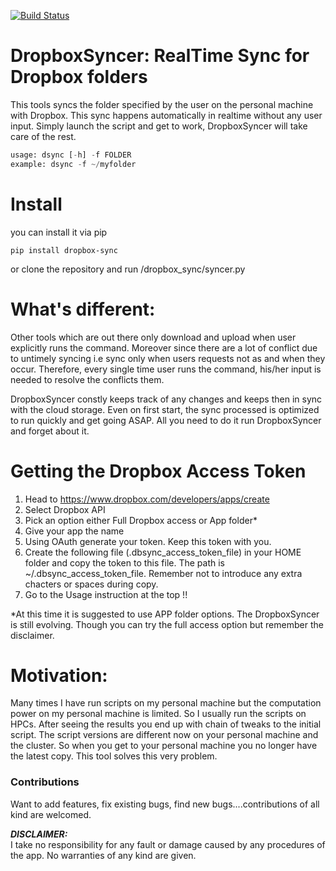 [![Build Status](https://travis-ci.org/harsimrans/DropboxSyncer.svg?branch=master)](https://github.com/harsimrans/DropboxSyncer)

# DropboxSyncer: RealTime Sync for Dropbox folders
This tools syncs the folder specified by the user on the personal machine with Dropbox. This sync happens automatically in realtime without any user input. Simply launch the script and get to work, DropboxSyncer will take care of the rest.

```python
usage: dsync [-h] -f FOLDER
example: dsync -f ~/myfolder
```

# Install
you can install it via pip
```
pip install dropbox-sync
```
or clone the repository and run /dropbox_sync/syncer.py

# What's different:
Other tools which are out there only download and upload when user explicitly runs the command. Moreover since there are a lot of conflict due to untimely syncing i.e sync only when users requests not as and when they occur. Therefore, every single time user runs the command, his/her input is needed to resolve the conflicts them. 

DropboxSyncer constly keeps track of any changes and keeps then in sync with the cloud storage. Even on first start, the sync processed is optimized to run quickly and get going ASAP. All you need to do it run DropboxSyncer and forget about it. 

# Getting the Dropbox Access Token
1) Head to https://www.dropbox.com/developers/apps/create 
2) Select Dropbox API
3) Pick an option either Full Dropbox access or App folder*
4) Give your app the name
5) Using OAuth generate your token. Keep this token with you.
6) Create the following file (.dbsync_access_token_file) in your HOME folder and copy the token to this file. The path is ~/.dbsync_access_token_file. Remember not to introduce any extra chacters or spaces during copy.
7) Go to the Usage instruction at the top !!

*At this time it is suggested to use APP folder options. The DropboxSyncer is still evolving. Though you can try the full access option but remember the disclaimer.


# Motivation:
Many times I have run scripts on my personal machine but the computation power on my personal machine is limited. So I usually run the scripts on HPCs. After seeing the results you end up with chain of tweaks to the initial script. The script versions are different now on your personal machine and the cluster. So when you get to your personal machine you no longer have the latest copy. This tool solves this very problem.

### Contributions
Want to add features, fix existing bugs, find new bugs....contributions of all kind are welcomed. 

<b>*DISCLAIMER:*</b></br> I take no responsibility for any fault or damage caused by any procedures of the app. No warranties of any kind are given.

